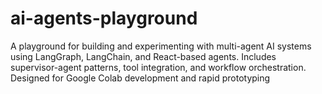 # ai-agents-playground
A playground for building and experimenting with multi-agent AI systems using LangGraph, LangChain, and React-based agents. Includes supervisor-agent patterns, tool integration, and workflow orchestration. Designed for Google Colab development and rapid prototyping
